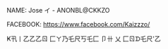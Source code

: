 NAME: Jose イ - ANONBL@CKKZO

FACEBOOK: https://www.facebook.com/Kaizzzo/

 Ҝ卂丨乙乙乙ㄖ 匚ㄚ乃乇尺丂乇匚 卩卄 乂 匚ㄖᗪ乇尺'乙
